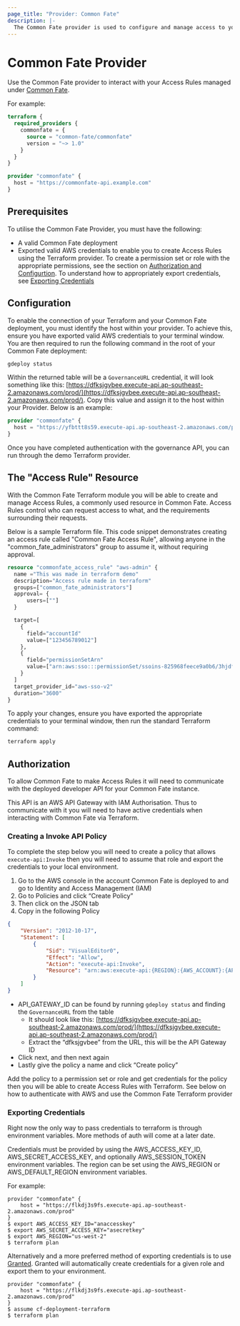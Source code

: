 ```yaml
---
page_title: "Provider: Common Fate"
description: |-
  The Common Fate provider is used to configure and manage access to your cloud and critical applications.
---
```


# Common Fate Provider

Use the Common Fate provider to interact with your Access Rules managed under [Common Fate](https://docs.commonfate.io/common-fate/introduction).

For example:

```terraform
terraform {
  required_providers {
    commonfate = {
      source = "common-fate/commonfate"
      version = "~> 1.0"
    }
  }
}

provider "commonfate" {
  host = "https://commonfate-api.example.com"
}
```

## Prerequisites

To utilise the Common Fate Provider, you must have the following:

- A valid Common Fate deployment
- Exported valid AWS credentials to enable you to create Access Rules using the Terraform provider. To create a permission set or role with the appropriate permissions, see the section on [Authorization and Configurtion](#authorization-and-configuration). To understand how to appropriately export credentials, see [Exporting Credentials](#exporting-credentials)

## Configuration

To enable the connection of your Terraform and your Common Fate deployment, you must identify the host within your provider. To achieve this, ensure you have exported valid AWS credentials to your terminal window. You are then required to run the following command in the root of your Common Fate deployment:

```bash
gdeploy status
```

Within the returned table will be a `GovernanceURL` credential, it will look something like this: [https://dfksjgvbee.execute-api.ap-southeast-2.amazonaws.com/prod/](https://dfksjgvbee.execute-api.ap-southeast-2.amazonaws.com/prod/). Copy this value and assign it to the host within your Provider. Below is an example:

```terraform
provider "commonfate" {
  host = "https://yfbttt8s59.execute-api.ap-southeast-2.amazonaws.com/prod/"
}
```

Once you have completed authentication with the governance API, you can run through the demo Terraform provider.

## The "Access Rule" Resource

With the Common Fate Terraform module you will be able to create and manage Access Rules, a commonly used resource in Common Fate.
Access Rules control who can request access to what, and the requirements surrounding their requests.

Below is a sample Terraform file. This code snippet demonstrates creating an access rule called "Common Fate Access Rule", allowing anyone in the "common_fate_administrators" group to assume it, without requiring approval.

```terraform
resource "commonfate_access_rule" "aws-admin" {
  name ="This was made in terraform demo"
  description="Access rule made in terraform"
  groups=["common_fate_administrators"]
  approval= {
      users=[""]
  }

  target=[
    {
      field="accountId"
      value=["123456789012"]
    },
    {
      field="permissionSetArn"
      value=["arn:aws:sso:::permissionSet/ssoins-825968feece9a0b6/3hjdfkj3r28ef"]
    }
  ]
  target_provider_id="aws-sso-v2"
  duration="3600"
}
```

To apply your changes, ensure you have exported the appropriate credentials to your terminal window, then run the standard Terraform command:

```bash
terraform apply
```

## Authorization

To allow Common Fate to make Access Rules it will need to communicate with the deployed developer API for your Common Fate instance.

This API is an AWS API Gateway with IAM Authorisation. Thus to communicate with it you will need to have active credentials when interacting with Common Fate via Terraform.

### Creating a Invoke API Policy

To complete the step below you will need to create a policy that allows `execute-api:Invoke` then you will need to assume that role and export the credentials to your local environment.

1. Go to the AWS console in the account Common Fate is deployed to and go to Identity and Access Management (IAM)
2. Go to Policies and click “Create Policy”
3. Then click on the JSON tab
4. Copy in the following Policy

```json
{
    "Version": "2012-10-17",
    "Statement": [
        {
            "Sid": "VisualEditor0",
            "Effect": "Allow",
            "Action": "execute-api:Invoke",
            "Resource": "arn:aws:execute-api:{REGION}:{AWS_ACCOUNT}:{API_GATEWAYY_ID}/*/*/*"
        }
    ]
}
```

- API_GATEWAY_ID can be found by running `gdeploy status` and finding the `GovernanceURL` from the table
  - It should look like this: [https://dfksjgvbee.execute-api.ap-southeast-2.amazonaws.com/prod/](https://dfksjgvbee.execute-api.ap-southeast-2.amazonaws.com/prod/)
  - Extract the “dfksjgvbee” from the URL, this will be the API Gateway ID
- Click next, and then next again
- Lastly give the policy a name and click “Create policy”

Add the policy to a permission set or role and get credentials for the policy then you will be able to create Access Rules with Terraform. See below on how to authenticate with AWS and use the Common Fate Terraform provider

### Exporting Credentials

Right now the only way to pass credentials to terraform is through environment variables. More methods of auth will come at a later date.

Credentials must be provided by using the AWS_ACCESS_KEY_ID, AWS_SECRET_ACCESS_KEY, and optionally AWS_SESSION_TOKEN environment variables. The region can be set using the AWS_REGION or AWS_DEFAULT_REGION environment variables.

For example:

```
provider "commonfate" {
	host = "https://flkdj3s9fs.execute-api.ap-southeast-2.amazonaws.com/prod"
}
$ export AWS_ACCESS_KEY_ID="anaccesskey"
$ export AWS_SECRET_ACCESS_KEY="asecretkey"
$ export AWS_REGION="us-west-2"
$ terraform plan
```

Alternatively and a more preferred method of exporting credentials is to use [Granted](https://granted.dev/). Granted will automatically create credentials for a given role and export them to your environment.

```
provider "commonfate" {
	host = "https://flkdj3s9fs.execute-api.ap-southeast-2.amazonaws.com/prod"
}
$ assume cf-deployment-terraform
$ terraform plan
```
